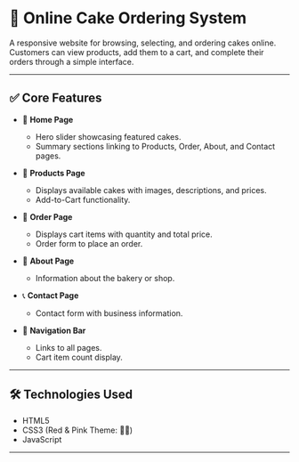 # 🎂 Online Cake Ordering System

A responsive website for browsing, selecting, and ordering cakes online. Customers can view products, add them to a cart, and complete their orders through a simple interface.

---

## ✅ Core Features

- 🎨 **Home Page**  
  - Hero slider showcasing featured cakes.  
  - Summary sections linking to Products, Order, About, and Contact pages.

- 🍰 **Products Page**  
  - Displays available cakes with images, descriptions, and prices.  
  - Add-to-Cart functionality.

- 🛒 **Order Page**  
  - Displays cart items with quantity and total price.  
  - Order form to place an order.

- 🏪 **About Page**  
  - Information about the bakery or shop.

- 📞 **Contact Page**  
  - Contact form with business information.

- 🚀 **Navigation Bar**  
  - Links to all pages.  
  - Cart item count display.

---

## 🛠️ Technologies Used

- HTML5  
- CSS3 (Red & Pink Theme: 🎀🎈)  
- JavaScript 

---



